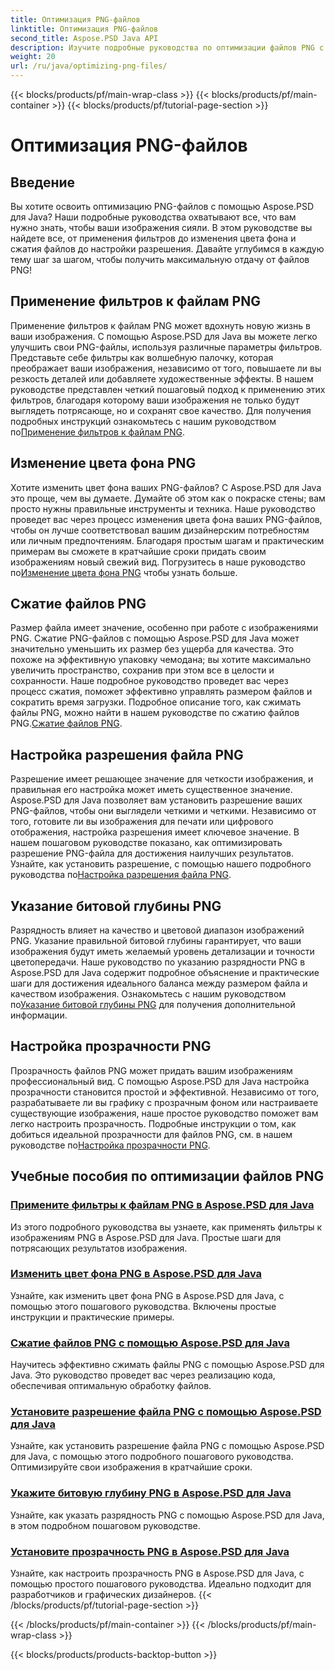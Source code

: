```yaml
---
title: Оптимизация PNG-файлов
linktitle: Оптимизация PNG-файлов
second_title: Aspose.PSD Java API
description: Изучите подробные руководства по оптимизации файлов PNG с использованием Aspose.PSD для Java, охватывающие фильтры, изменение цвета фона, сжатие, разрешение, разрядность и прозрачность.
weight: 20
url: /ru/java/optimizing-png-files/
---
```


{{< blocks/products/pf/main-wrap-class >}}
{{< blocks/products/pf/main-container >}}
{{< blocks/products/pf/tutorial-page-section >}}

# Оптимизация PNG-файлов

## Введение

Вы хотите освоить оптимизацию PNG-файлов с помощью Aspose.PSD для Java? Наши подробные руководства охватывают все, что вам нужно знать, чтобы ваши изображения сияли. В этом руководстве вы найдете все, от применения фильтров до изменения цвета фона и сжатия файлов до настройки разрешения. Давайте углубимся в каждую тему шаг за шагом, чтобы получить максимальную отдачу от файлов PNG!

## Применение фильтров к файлам PNG

Применение фильтров к файлам PNG может вдохнуть новую жизнь в ваши изображения. С помощью Aspose.PSD для Java вы можете легко улучшить свои PNG-файлы, используя различные параметры фильтров. Представьте себе фильтры как волшебную палочку, которая преображает ваши изображения, независимо от того, повышаете ли вы резкость деталей или добавляете художественные эффекты. В нашем руководстве представлен четкий пошаговый подход к применению этих фильтров, благодаря которому ваши изображения не только будут выглядеть потрясающе, но и сохранят свое качество. Для получения подробных инструкций ознакомьтесь с нашим руководством по[Применение фильтров к файлам PNG](./apply-filters-png-files/).

## Изменение цвета фона PNG

Хотите изменить цвет фона ваших PNG-файлов? С Aspose.PSD для Java это проще, чем вы думаете. Думайте об этом как о покраске стены; вам просто нужны правильные инструменты и техника. Наше руководство проведет вас через процесс изменения цвета фона ваших PNG-файлов, чтобы он лучше соответствовал вашим дизайнерским потребностям или личным предпочтениям. Благодаря простым шагам и практическим примерам вы сможете в кратчайшие сроки придать своим изображениям новый свежий вид. Погрузитесь в наше руководство по[Изменение цвета фона PNG](./change-png-background-color/) чтобы узнать больше.

## Сжатие файлов PNG

Размер файла имеет значение, особенно при работе с изображениями PNG. Сжатие PNG-файлов с помощью Aspose.PSD для Java может значительно уменьшить их размер без ущерба для качества. Это похоже на эффективную упаковку чемодана; вы хотите максимально увеличить пространство, сохранив при этом все в целости и сохранности. Наше подробное руководство проведет вас через процесс сжатия, поможет эффективно управлять размером файлов и сократить время загрузки. Подробное описание того, как сжимать файлы PNG, можно найти в нашем руководстве по сжатию файлов PNG.[Сжатие файлов PNG](./compress-png-files/).

## Настройка разрешения файла PNG

 Разрешение имеет решающее значение для четкости изображения, и правильная его настройка может иметь существенное значение. Aspose.PSD для Java позволяет вам установить разрешение ваших PNG-файлов, чтобы они выглядели четкими и четкими. Независимо от того, готовите ли вы изображения для печати или цифрового отображения, настройка разрешения имеет ключевое значение. В нашем пошаговом руководстве показано, как оптимизировать разрешение PNG-файла для достижения наилучших результатов. Узнайте, как установить разрешение, с помощью нашего подробного руководства по[Настройка разрешения файла PNG](./set-png-file-resolution/).

## Указание битовой глубины PNG

 Разрядность влияет на качество и цветовой диапазон изображений PNG. Указание правильной битовой глубины гарантирует, что ваши изображения будут иметь желаемый уровень детализации и точности цветопередачи. Наше руководство по указанию разрядности PNG в Aspose.PSD для Java содержит подробное объяснение и практические шаги для достижения идеального баланса между размером файла и качеством изображения. Ознакомьтесь с нашим руководством по[Указание битовой глубины PNG](./specify-png-bit-depth/) для получения дополнительной информации.

## Настройка прозрачности PNG

 Прозрачность файлов PNG может придать вашим изображениям профессиональный вид. С помощью Aspose.PSD для Java настройка прозрачности становится простой и эффективной. Независимо от того, разрабатываете ли вы графику с прозрачным фоном или настраиваете существующие изображения, наше простое руководство поможет вам легко настроить прозрачность. Подробные инструкции о том, как добиться идеальной прозрачности для файлов PNG, см. в нашем руководстве по[Настройка прозрачности PNG](./set-png-transparency/).

## Учебные пособия по оптимизации файлов PNG
### [Примените фильтры к файлам PNG в Aspose.PSD для Java](./apply-filters-png-files/)
Из этого подробного руководства вы узнаете, как применять фильтры к изображениям PNG в Aspose.PSD для Java. Простые шаги для потрясающих результатов изображения.
### [Изменить цвет фона PNG в Aspose.PSD для Java](./change-png-background-color/)
Узнайте, как изменить цвет фона PNG в Aspose.PSD для Java, с помощью этого пошагового руководства. Включены простые инструкции и практические примеры.
### [Сжатие файлов PNG с помощью Aspose.PSD для Java](./compress-png-files/)
Научитесь эффективно сжимать файлы PNG с помощью Aspose.PSD для Java. Это руководство проведет вас через реализацию кода, обеспечивая оптимальную обработку файлов.
### [Установите разрешение файла PNG с помощью Aspose.PSD для Java](./set-png-file-resolution/)
Узнайте, как установить разрешение файла PNG с помощью Aspose.PSD для Java, с помощью этого подробного пошагового руководства. Оптимизируйте свои изображения в кратчайшие сроки.
### [Укажите битовую глубину PNG в Aspose.PSD для Java](./specify-png-bit-depth/)
Узнайте, как указать разрядность PNG с помощью Aspose.PSD для Java, в этом подробном пошаговом руководстве.
### [Установите прозрачность PNG в Aspose.PSD для Java](./set-png-transparency/)
Узнайте, как настроить прозрачность PNG в Aspose.PSD для Java, с помощью простого пошагового руководства. Идеально подходит для разработчиков и графических дизайнеров.
{{< /blocks/products/pf/tutorial-page-section >}}

{{< /blocks/products/pf/main-container >}}
{{< /blocks/products/pf/main-wrap-class >}}

{{< blocks/products/products-backtop-button >}}
